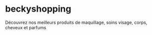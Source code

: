 # beckyshopping
Découvrez nos meilleurs produits de maquillage, soins visage, corps, cheveux et parfums
